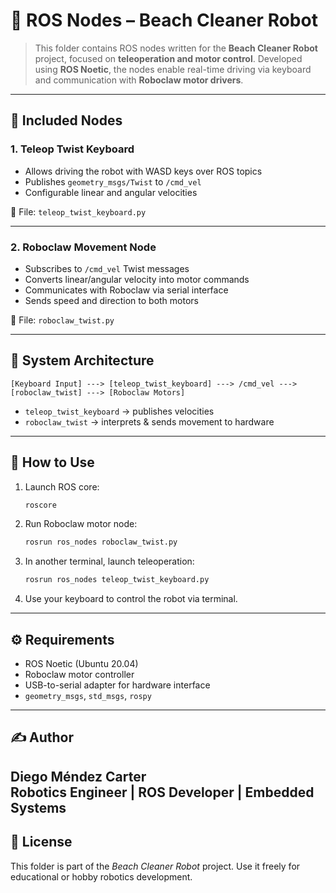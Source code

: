 # 🧠 ROS Nodes – Beach Cleaner Robot

> This folder contains ROS nodes written for the **Beach Cleaner Robot** project, focused on **teleoperation and motor control**. Developed using **ROS Noetic**, the nodes enable real-time driving via keyboard and communication with **Roboclaw motor drivers**.

---

## 📂 Included Nodes

### 1. **Teleop Twist Keyboard**
- Allows driving the robot with WASD keys over ROS topics
- Publishes `geometry_msgs/Twist` to `/cmd_vel`
- Configurable linear and angular velocities

📄 File: `teleop_twist_keyboard.py`

---

### 2. **Roboclaw Movement Node**
- Subscribes to `/cmd_vel` Twist messages
- Converts linear/angular velocity into motor commands
- Communicates with Roboclaw via serial interface
- Sends speed and direction to both motors

📄 File: `roboclaw_twist.py`

---

## 🔧 System Architecture

```
[Keyboard Input] ---> [teleop_twist_keyboard] ---> /cmd_vel ---> [roboclaw_twist] ---> [Roboclaw Motors]
```

- `teleop_twist_keyboard` → publishes velocities  
- `roboclaw_twist` → interprets & sends movement to hardware

---

## 🚀 How to Use

1. Launch ROS core:
   ```bash
   roscore
   ```

2. Run Roboclaw motor node:
   ```bash
   rosrun ros_nodes roboclaw_twist.py
   ```

3. In another terminal, launch teleoperation:
   ```bash
   rosrun ros_nodes teleop_twist_keyboard.py
   ```

4. Use your keyboard to control the robot via terminal.

---

## ⚙️ Requirements

- ROS Noetic (Ubuntu 20.04)
- Roboclaw motor controller
- USB-to-serial adapter for hardware interface
- `geometry_msgs`, `std_msgs`, `rospy`

---

## ✍️ Author

**Diego Méndez Carter**  
Robotics Engineer | ROS Developer | Embedded Systems  
---

## 📜 License

This folder is part of the *Beach Cleaner Robot* project. Use it freely for educational or hobby robotics development.

